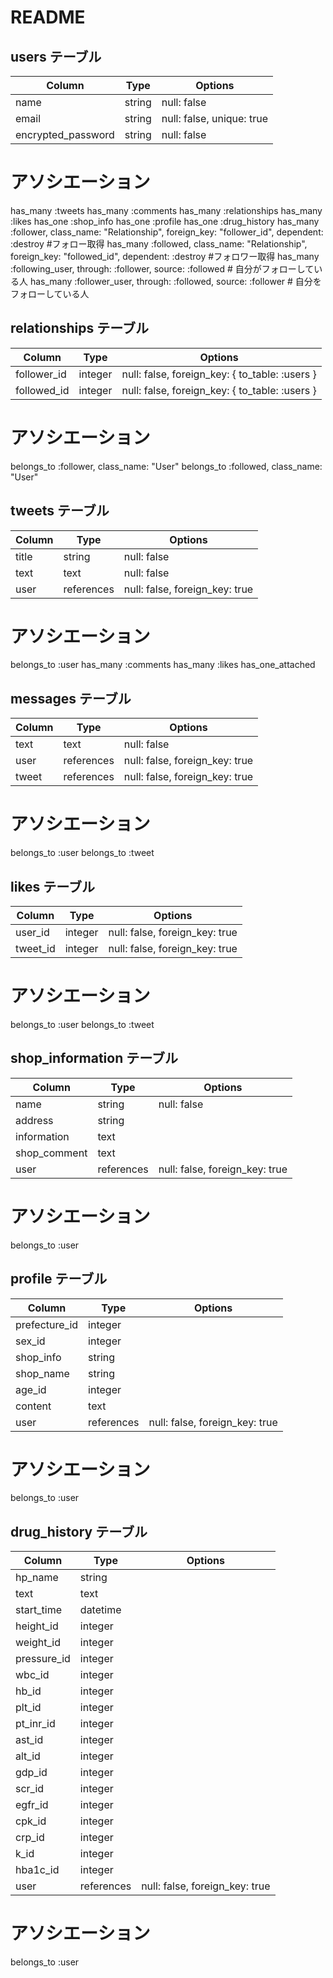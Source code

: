 # README
## **users テーブル**

| Column                | Type     | Options                   |
| --------------------- | -------- | ------------------------- |
| name                  | string   | null: false               |
| email                 | string   | null: false, unique: true |
| encrypted_password    | string   | null: false               |

# アソシエーション
has_many :tweets
has_many :comments
has_many :relationships
has_many :likes
has_one  :shop_info
has_one  :profile
has_one  :drug_history
has_many :follower, class_name: "Relationship", foreign_key: "follower_id", dependent: :destroy #フォロー取得
has_many :followed, class_name: "Relationship", foreign_key: "followed_id", dependent: :destroy #フォロワー取得
has_many :following_user, through: :follower, source: :followed # 自分がフォローしている人
has_many :follower_user, through: :followed, source: :follower # 自分をフォローしている人


## **relationships テーブル**

| Column            | Type        | Options                                        |
| ----------------- | ----------- | ---------------------------------------------- |
| follower_id       | integer  | null: false, foreign_key: { to_table: :users } |
| followed_id       | integer  | null: false, foreign_key: { to_table: :users } |

# アソシエーション
belongs_to :follower, class_name: "User"
belongs_to :followed, class_name: "User"


## **tweets テーブル**

| Column            | Type        | Options                        |
| ----------------- | ----------- | ------------------------------ |
| title             | string      | null: false                    |
| text              | text        | null: false                    |
| user              | references  | null: false, foreign_key: true |

# アソシエーション
belongs_to :user
has_many :comments
has_many :likes
has_one_attached



## **messages テーブル**

| Column           | Type         | Options                        |
| ---------------- | ------------ | ------------------------------ |
| text             | text         | null: false                    |
| user             | references   | null: false, foreign_key: true |
| tweet            | references   | null: false, foreign_key: true |

# アソシエーション
belongs_to :user
belongs_to :tweet



## **likes テーブル**

| Column           | Type         | Options                        |
| ---------------- | ------------ | ------------------------------ |
| user_id          | integer      | null: false, foreign_key: true |
| tweet_id         | integer      | null: false, foreign_key: true |

# アソシエーション
belongs_to :user
belongs_to :tweet

## **shop_information テーブル**

| Column           | Type         | Options                        |
| ---------------- | ------------ | ------------------------------ |
| name             | string       | null: false                    |
| address          | string       |                                |
| information      | text         |                                |
| shop_comment     | text         |                                |
| user             | references   | null: false, foreign_key: true |

# アソシエーション
belongs_to :user

## **profile テーブル**
| Column           | Type          | Options                        |
| ---------------- | ------------- | ------------------------------ |
| prefecture_id    | integer       |                                |
| sex_id           | integer       |                                |
| shop_info        | string        |                                |
| shop_name        | string        |                                |
| age_id           | integer       |                                |
| content          | text          |                                |
| user             | references    | null: false, foreign_key: true |

# アソシエーション
belongs_to :user

## **drug_history テーブル**
| Column           | Type          | Options                        |
| ---------------- | ------------- | ------------------------------ |
| hp_name          | string        |                                |
| text             | text          |                                |
| start_time       | datetime      |                                |
| height_id        | integer       |                                |
| weight_id        | integer       |                                |
| pressure_id      | integer       |                                |
| wbc_id           | integer       |                                |
| hb_id            | integer       |                                |
| plt_id           | integer       |                                |
| pt_inr_id        | integer       |                                |
| ast_id           | integer       |                                |
| alt_id           | integer       |                                |
| gdp_id           | integer       |                                |
| scr_id           | integer       |                                |
| egfr_id          | integer       |                                |
| cpk_id           | integer       |                                |
| crp_id           | integer       |                                |
| k_id             | integer       |                                |
| hba1c_id         | integer       |                                |
| user             | references    | null: false, foreign_key: true |

# アソシエーション
belongs_to :user